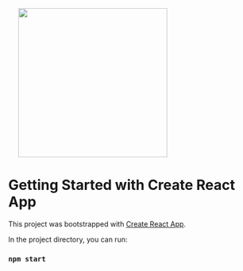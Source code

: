 <img src="https://media.discordapp.net/attachments/703709686238543946/1095776966025695312/joacoague_Paladin_symmetrical_flat_icon_design_gothic_dark_dd_b_310cff7a-4bd2-4ed6-94e5-8989b17e257f.png" style="width: 300px; margin: auto 20px;" />

# Getting Started with Create React App

This project was bootstrapped with [Create React App](https://github.com/facebook/create-react-app).

In the project directory, you can run:

### `npm start`

